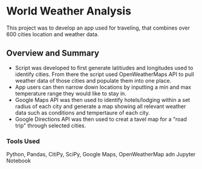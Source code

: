 # World Weather Analysis
This project was to develop an app used for traveling, that combines over 600 cities location and weather data.

## Overview and Summary
- Script was developed to first generate latitiudes and longitudes used to identify cities. From there the script used OpenWeatherMaps API to pull weather data of those cities and populate them into one place. 
- App users can then narrow down locations by inputting a min and max temperature range they would like to stay in.
- Google Maps API was then used to identify hotels/lodging within a set radius of each city and generate a map showing all relevant weather data such as conditions and tempertaure of each city. 
- Google Directions API was then used to creat a tavel map for a "road trip" through selected cities.

### Tools Used
Python, Pandas, CitiPy, SciPy, Google Maps, OpenWeatherMap adn Jupyter Notebook
